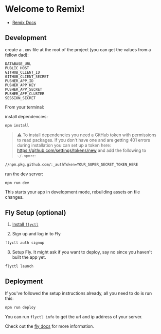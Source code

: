 # Welcome to Remix!

- [Remix Docs](https://remix.run/docs)

## Development

create a `.env` file at the root of the project (you can get the values from a fellow dad):
```dotenv
DATABASE_URL
PUBLIC_HOST
GITHUB_CLIENT_ID
GITHUB_CLIENT_SECRET
PUSHER_APP_ID
PUSHER_APP_KEY
PUSHER_APP_SECRET
PUSHER_APP_CLUSTER
SESSION_SECRET
```

From your terminal:

install dependencies:
```sh
npm install
```

> ⚠️ To install dependencies you need a GitHub token with permissions to read packages. If you don't have one and are getting 401 errors during installation you can set up a token here: https://github.com/settings/tokens/new and add the following to `~/.npmrc`:
```sh
//npm.pkg.github.com/:_authToken=YOUR_SUPER_SECRET_TOKEN_HERE
```

run the dev server:
```sh
npm run dev
```

This starts your app in development mode, rebuilding assets on file changes.

## Fly Setup (optional)

1. [Install `flyctl`](https://fly.io/docs/getting-started/installing-flyctl/)

2. Sign up and log in to Fly

```sh
flyctl auth signup
```

3. Setup Fly. It might ask if you want to deploy, say no since you haven't built the app yet.

```sh
flyctl launch
```

## Deployment

If you've followed the setup instructions already, all you need to do is run this:

```sh
npm run deploy
```

You can run `flyctl info` to get the url and ip address of your server.

Check out the [fly docs](https://fly.io/docs/getting-started/node/) for more information.
